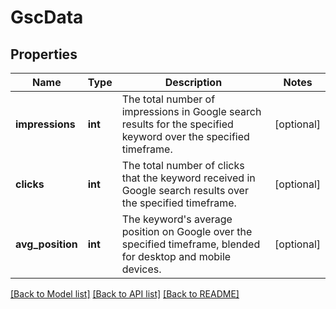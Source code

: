 # GscData

## Properties
Name | Type | Description | Notes
------------ | ------------- | ------------- | -------------
**impressions** | **int** | The total number of impressions in Google search results for the specified keyword over the specified timeframe. | [optional] 
**clicks** | **int** | The total number of clicks that the keyword received in Google search results over the specified timeframe. | [optional] 
**avg_position** | **int** | The keyword&#x27;s average position on Google over the specified timeframe, blended for desktop and mobile devices. | [optional] 

[[Back to Model list]](../../README.md#documentation-for-models) [[Back to API list]](../../README.md#documentation-for-api-endpoints) [[Back to README]](../../README.md)


